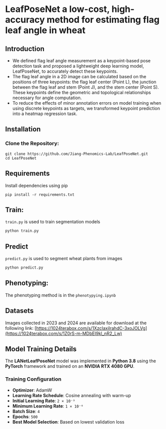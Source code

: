 # LeafPoseNet a low-cost, high-accuracy method for estimating flag leaf angle in wheat
## Introduction
- We defined flag leaf angle measurement as a keypoint-based pose detection task and proposed a lightweight deep learning model, LeafPoseNet, to accurately detect these keypoints. 
- The flag leaf angle in a 2D image can be calculated based on the positions of three keypoints: the flag leaf center (Point L), the junction between the flag leaf and stem (Point J), and the stem center (Point S). These keypoints define the geometric and topological relationships necessary for angle computation. 
- To reduce the effects of minor annotation errors on model training when using discrete keypoints as targets, we transformed keypoint prediction into a heatmap regression task. 


## Installation

### Clone the Repository: 
```
git clone https://github.com/Jiang-Phenomics-Lab/LeafPoseNet.git
cd LeafPoseNet
```

## Requirements
Install dependencies using pip
```
pip install -r requirements.txt
```

## Train:
`train.py` is used to train segmentation models
```bash
python train.py
```
## Predict
`predict.py` is used to segment wheat plants from images
```bash
python predict.py
```
## Phenotyping:
The phenotyping method is in the `phenotypying.ipynb` 

## Datasets
Images collected in 2023 and 2024 are available for download at the following link:
[https://1024terabox.com/s/1XzcIaxilrahdC-3xoJOLVg](https://1024terabox.com/s/1Z0rS-m-MDbEI9kl_nR2_Lw)

##  Model Training Details

The **LANetLeafPoseNet** model was implemented in **Python 3.8** using the **PyTorch** framework and trained on an **NVIDIA RTX 4080 GPU**.

###  Training Configuration

* **Optimizer**: AdamW
* **Learning Rate Schedule**: Cosine annealing with warm-up
* **Initial Learning Rate**: `2 × 10⁻³`
* **Minimum Learning Rate**: `1 × 10⁻⁶`
* **Batch Size**: `4`
* **Epochs**: `500`
* **Best Model Selection**: Based on lowest validation loss



